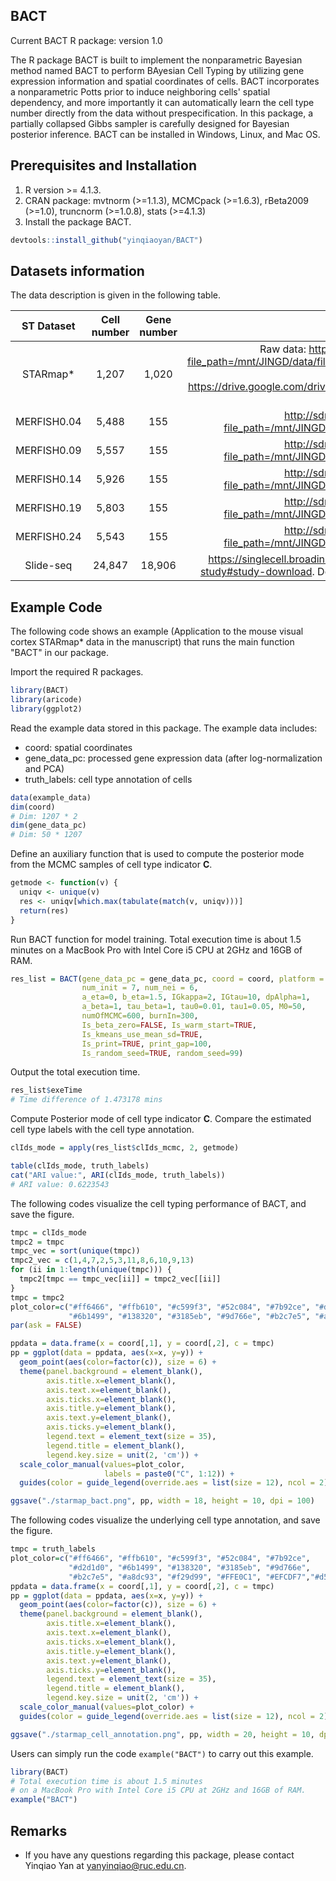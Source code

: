 ## BACT

Current BACT R package: version 1.0 

The R package BACT is built to implement the nonparametric Bayesian method named BACT to perform BAyesian Cell Typing by utilizing gene expression information and spatial coordinates of cells. BACT incorporates a nonparametric Potts prior to induce neighboring cells' spatial dependency, and more importantly it can automatically learn the cell type number directly from the data without prespecification. In this package, a partially collapsed Gibbs sampler is carefully designed for Bayesian posterior inference. BACT can be installed in Windows, Linux, and Mac OS.



## Prerequisites and Installation

1. R version >= 4.1.3.
2. CRAN package: mvtnorm (>=1.1.3), MCMCpack (>=1.6.3), rBeta2009 (>=1.0), truncnorm (>=1.0.8), stats (>=4.1.3)
3. Install the package BACT.

```R
devtools::install_github("yinqiaoyan/BACT")
```



## Datasets information

The data description is given in the following table.

| ST Dataset  | Cell number | Gene number |                        Download links                        |
| :---------: | :---------: | :---------: | :----------------------------------------------------------: |
|  STARmap*   |    1,207    |    1,020    | Raw data: http://sdmbench.drai.cn/tcm/download/?file_path=/mnt/JINGD/data/file/sdmbench/db/STARmap_20180505_BY3_1k.h5ad  <br/>Cell type annotation: https://drive.google.com/drive/folders/1I1nxheWlc2RXSdiv24dex3YRaEh780my?usp=sharing |
| MERFISH0.04 |    5,488    |     155     | http://sdmbench.drai.cn/tcm/download/?file_path=/mnt/JINGD/data/file/sdmbench/db/MERFISH_0.04.h5ad |
| MERFISH0.09 |    5,557    |     155     | http://sdmbench.drai.cn/tcm/download/?file_path=/mnt/JINGD/data/file/sdmbench/db/MERFISH_0.09.h5ad |
| MERFISH0.14 |    5,926    |     155     | http://sdmbench.drai.cn/tcm/download/?file_path=/mnt/JINGD/data/file/sdmbench/db/MERFISH_0.14.h5ad |
| MERFISH0.19 |    5,803    |     155     | http://sdmbench.drai.cn/tcm/download/?file_path=/mnt/JINGD/data/file/sdmbench/db/MERFISH_0.19.h5ad |
| MERFISH0.24 |    5,543    |     155     | http://sdmbench.drai.cn/tcm/download/?file_path=/mnt/JINGD/data/file/sdmbench/db/MERFISH_0.24.h5ad |
|  Slide-seq  |   24,847    |   18,906    | https://singlecell.broadinstitute.org/single_cell/study/SCP354/slide-seq-study#study-download. Download the barcode file "Puck\_180430\_1.tar.gz" |



## Example Code

The following code shows an example (Application to the mouse visual cortex STARmap* data in the manuscript) that runs the main function "BACT" in our package.

Import the required R packages.

```R
library(BACT)
library(aricode)
library(ggplot2)
```

 Read the example data stored in this package. The example data includes:

* coord: spatial coordinates
* gene_data_pc: processed gene expression data (after log-normalization and PCA)
* truth_labels: cell type annotation of cells

```R
data(example_data)
dim(coord)
# Dim: 1207 * 2
dim(gene_data_pc)
# Dim: 50 * 1207
```

Define an auxiliary function that is used to compute the posterior mode from the MCMC samples of cell type indicator $\mathbf{C}$.

```R
getmode <- function(v) {
  uniqv <- unique(v)
  res <- uniqv[which.max(tabulate(match(v, uniqv)))]
  return(res)
}
```

Run BACT function for model training. Total execution time is about 1.5 minutes on a MacBook Pro with Intel Core i5 CPU at 2GHz and 16GB of RAM.

```R
res_list = BACT(gene_data_pc = gene_data_pc, coord = coord, platform = "sc",
                num_init = 7, num_nei = 6,
                a_eta=0, b_eta=1.5, IGkappa=2, IGtau=10, dpAlpha=1,
                a_beta=1, tau_beta=1, tau0=0.01, tau1=0.05, M0=50,
                numOfMCMC=600, burnIn=300,
                Is_beta_zero=FALSE, Is_warm_start=TRUE,
                Is_kmeans_use_mean_sd=TRUE,
                Is_print=TRUE, print_gap=100,
                Is_random_seed=TRUE, random_seed=99)
```

Output the total execution time.

```R
res_list$exeTime
# Time difference of 1.473178 mins
```

Compute Posterior mode of cell type indicator $\mathbf{C}$. Compare the estimated cell type labels with the cell type annotation.

```R
clIds_mode = apply(res_list$clIds_mcmc, 2, getmode)

table(clIds_mode, truth_labels)
cat("ARI value:", ARI(clIds_mode, truth_labels))
# ARI value: 0.6223543
```

The following codes visualize the cell typing performance of BACT, and save the figure.

```R
tmpc = clIds_mode
tmpc2 = tmpc
tmpc_vec = sort(unique(tmpc))
tmpc2_vec = c(1,4,7,2,5,3,11,8,6,10,9,13)
for (ii in 1:length(unique(tmpc))) {
  tmpc2[tmpc == tmpc_vec[ii]] = tmpc2_vec[[ii]]
}
tmpc = tmpc2
plot_color=c("#ff6466", "#ffb610", "#c599f3", "#52c084", "#7b92ce", "#d2d1d0",
             "#6b1499", "#138320", "#3185eb", "#9d766e", "#b2c7e5", "#a8dc93")
par(ask = FALSE)

ppdata = data.frame(x = coord[,1], y = coord[,2], c = tmpc)
pp = ggplot(data = ppdata, aes(x=x, y=y)) +
  geom_point(aes(color=factor(c)), size = 6) +
  theme(panel.background = element_blank(),
        axis.title.x=element_blank(),
        axis.text.x=element_blank(),
        axis.ticks.x=element_blank(),
        axis.title.y=element_blank(),
        axis.text.y=element_blank(),
        axis.ticks.y=element_blank(),
        legend.text = element_text(size = 35),
        legend.title = element_blank(),
        legend.key.size = unit(2, 'cm')) +
  scale_color_manual(values=plot_color,
                     labels = paste0("C", 1:12)) +
  guides(color = guide_legend(override.aes = list(size = 12), ncol = 2))

ggsave("./starmap_bact.png", pp, width = 18, height = 10, dpi = 100)
```

The following codes visualize the underlying cell type annotation, and save the figure.

```R
tmpc = truth_labels
plot_color=c("#ff6466", "#ffb610", "#c599f3", "#52c084", "#7b92ce",
             "#d2d1d0", "#6b1499", "#138320", "#3185eb", "#9d766e",
             "#b2c7e5", "#a8dc93", "#f29d99", "#FFE0C1", "#EFCDF7","#d57fbe")
ppdata = data.frame(x = coord[,1], y = coord[,2], c = tmpc)
pp = ggplot(data = ppdata, aes(x=x, y=y)) +
  geom_point(aes(color=factor(c)), size = 6) +
  theme(panel.background = element_blank(),
        axis.title.x=element_blank(),
        axis.text.x=element_blank(),
        axis.ticks.x=element_blank(),
        axis.title.y=element_blank(),
        axis.text.y=element_blank(),
        axis.ticks.y=element_blank(),
        legend.text = element_text(size = 35),
        legend.title = element_blank(),
        legend.key.size = unit(2, 'cm')) +
  scale_color_manual(values=plot_color) +
  guides(color = guide_legend(override.aes = list(size = 12), ncol = 2))

ggsave("./starmap_cell_annotation.png", pp, width = 20, height = 10, dpi = 100)
```

Users can simply run the code `example("BACT")` to carry out this example.

```R
library(BACT)
# Total execution time is about 1.5 minutes
# on a MacBook Pro with Intel Core i5 CPU at 2GHz and 16GB of RAM.
example("BACT")
```



## Remarks

- If you have any questions regarding this package, please contact Yinqiao Yan at [yanyinqiao@ruc.edu.cn](mailto:yanyinqiao@ruc.edu.cn).